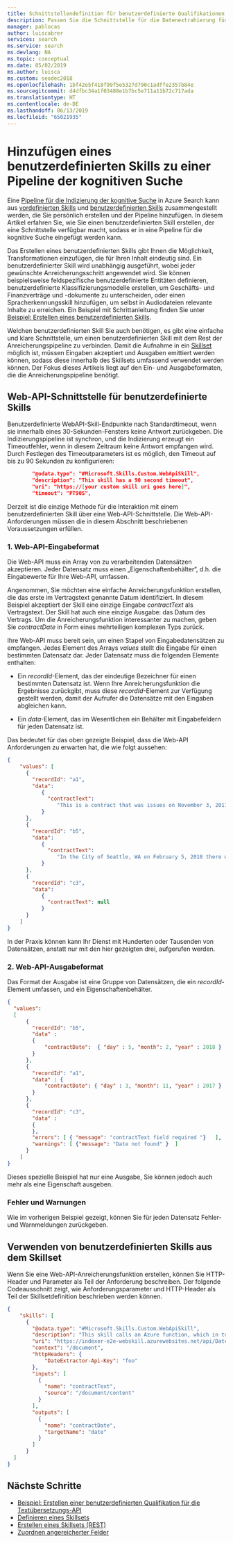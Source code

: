 ```yaml
---
title: Schnittstellendefinition für benutzerdefinierte Qualifikationen in der kognitiven Suche – Azure Search
description: Passen Sie die Schnittstelle für die Datenextrahierung für benutzerdefinierte Web-API-Skills in der Pipeline der kognitiven Suche in Azure Search an.
manager: pablocas
author: luiscabrer
services: search
ms.service: search
ms.devlang: NA
ms.topic: conceptual
ms.date: 05/02/2019
ms.author: luisca
ms.custom: seodec2018
ms.openlocfilehash: 1bf42e5f418f99f5e5327d790c1adffe2357b84e
ms.sourcegitcommit: d4dfbc34a1f03488e1b7bc5e711a11b72c717ada
ms.translationtype: HT
ms.contentlocale: de-DE
ms.lasthandoff: 06/13/2019
ms.locfileid: "65021935"
---
```

# <a name="how-to-add-a-custom-skill-to-a-cognitive-search-pipeline"></a>Hinzufügen eines benutzerdefinierten Skills zu einer Pipeline der kognitiven Suche

Eine [Pipeline für die Indizierung der kognitive Suche](cognitive-search-concept-intro.md) in Azure Search kann aus [vordefinierten Skills](cognitive-search-predefined-skills.md) und [benutzerdefinierten Skills](cognitive-search-custom-skill-web-api.md) zusammengestellt werden, die Sie persönlich erstellen und der Pipeline hinzufügen. In diesem Artikel erfahren Sie, wie Sie einen benutzerdefinierten Skill erstellen, der eine Schnittstelle verfügbar macht, sodass er in eine Pipeline für die kognitive Suche eingefügt werden kann. 

Das Erstellen eines benutzerdefinierten Skills gibt Ihnen die Möglichkeit, Transformationen einzufügen, die für Ihren Inhalt eindeutig sind. Ein benutzerdefinierter Skill wird unabhängig ausgeführt, wobei jeder gewünschte Anreicherungsschritt angewendet wird. Sie können beispielsweise feldspezifische benutzerdefinierte Entitäten definieren, benutzerdefinierte Klassifizierungsmodelle erstellen, um Geschäfts- und Finanzverträge und -dokumente zu unterscheiden, oder einen Spracherkennungsskill hinzufügen, um selbst in Audiodateien relevante Inhalte zu erreichen. Ein Beispiel mit Schrittanleitung finden Sie unter [Beispiel: Erstellen eines benutzerdefinierten Skills](cognitive-search-create-custom-skill-example.md).

 Welchen benutzerdefinierten Skill Sie auch benötigen, es gibt eine einfache und klare Schnittstelle, um einen benutzerdefinierten Skill mit dem Rest der Anreicherungspipeline zu verbinden. Damit die Aufnahme in ein [Skillset](cognitive-search-defining-skillset.md) möglich ist, müssen Eingaben akzeptiert und Ausgaben emittiert werden können, sodass diese innerhalb des Skillsets umfassend verwendet werden können. Der Fokus dieses Artikels liegt auf den Ein- und Ausgabeformaten, die die Anreicherungspipeline benötigt.

## <a name="web-api-custom-skill-interface"></a>Web-API-Schnittstelle für benutzerdefinierte Skills

Benutzerdefinierte WebAPI-Skill-Endpunkte nach Standardtimeout, wenn sie innerhalb eines 30-Sekunden-Fensters keine Antwort zurückgeben. Die Indizierungspipeline ist synchron, und die Indizierung erzeugt ein Timeoutfehler, wenn in diesem Zeitraum keine Antwort empfangen wird.  Durch Festlegen des Timeoutparameters ist es möglich, den Timeout auf bis zu 90 Sekunden zu konfigurieren:

```json
        "@odata.type": "#Microsoft.Skills.Custom.WebApiSkill",
        "description": "This skill has a 90 second timeout",
        "uri": "https://[your custom skill uri goes here]",
        "timeout": "PT90S",
```

Derzeit ist die einzige Methode für die Interaktion mit einem benutzerdefinierten Skill über eine Web-API-Schnittstelle. Die Web-API-Anforderungen müssen die in diesem Abschnitt beschriebenen Voraussetzungen erfüllen.

### <a name="1--web-api-input-format"></a>1.  Web-API-Eingabeformat

Die Web-API muss ein Array von zu verarbeitenden Datensätzen akzeptieren. Jeder Datensatz muss einen „Eigenschaftenbehälter“, d.h. die Eingabewerte für Ihre Web-API, umfassen. 

Angenommen, Sie möchten eine einfache Anreicherungsfunktion erstellen, die das erste im Vertragstext genannte Datum identifiziert. In diesem Beispiel akzeptiert der Skill eine einzige Eingabe *contractText* als Vertragstext. Der Skill hat auch eine einzige Ausgabe: das Datum des Vertrags. Um die Anreicherungsfunktion interessanter zu machen, geben Sie *contractDate* in Form eines mehrteiligen komplexen Typs zurück.

Ihre Web-API muss bereit sein, um einen Stapel von Eingabedatensätzen zu empfangen. Jedes Element des Arrays *values* stellt die Eingabe für einen bestimmten Datensatz dar. Jeder Datensatz muss die folgenden Elemente enthalten:

+ Ein *recordId*-Element, das der eindeutige Bezeichner für einen bestimmten Datensatz ist. Wenn Ihre Anreicherungsfunktion die Ergebnisse zurückgibt, muss diese *recordId*-Element zur Verfügung gestellt werden, damit der Aufrufer die Datensätze mit den Eingaben abgleichen kann.

+ Ein *data*-Element, das im Wesentlichen ein Behälter mit Eingabefeldern für jeden Datensatz ist.

Das bedeutet für das oben gezeigte Beispiel, dass die Web-API Anforderungen zu erwarten hat, die wie folgt aussehen:

```json
{
    "values": [
      {
        "recordId": "a1",
        "data":
           {
             "contractText": 
                "This is a contract that was issues on November 3, 2017 and that involves... "
           }
      },
      {
        "recordId": "b5",
        "data":
           {
             "contractText": 
                "In the City of Seattle, WA on February 5, 2018 there was a decision made..."
           }
      },
      {
        "recordId": "c3",
        "data":
           {
             "contractText": null
           }
      }
    ]
}
```
In der Praxis können kann Ihr Dienst mit Hunderten oder Tausenden von Datensätzen, anstatt nur mit den hier gezeigten drei, aufgerufen werden.

### <a name="2-web-api-output-format"></a>2. Web-API-Ausgabeformat

Das Format der Ausgabe ist eine Gruppe von Datensätzen, die ein *recordId*-Element umfassen, und ein Eigenschaftenbehälter. 

```json
{
  "values": 
  [
      {
        "recordId": "b5",
        "data" : 
        {
            "contractDate":  { "day" : 5, "month": 2, "year" : 2018 }
        }
      },
      {
        "recordId": "a1",
        "data" : {
            "contractDate": { "day" : 3, "month": 11, "year" : 2017 }                    
        }
      },
      {
        "recordId": "c3",
        "data" : 
        {
        },
        "errors": [ { "message": "contractText field required "}   ],  
        "warnings": [ {"message": "Date not found" }  ]
      }
    ]
}
```

Dieses spezielle Beispiel hat nur eine Ausgabe, Sie können jedoch auch mehr als eine Eigenschaft ausgeben. 

### <a name="errors-and-warning"></a>Fehler und Warnungen

Wie im vorherigen Beispiel gezeigt, können Sie für jeden Datensatz Fehler- und Warnmeldungen zurückgeben.

## <a name="consuming-custom-skills-from-skillset"></a>Verwenden von benutzerdefinierten Skills aus dem Skillset

Wenn Sie eine Web-API-Anreicherungsfunktion erstellen, können Sie HTTP-Header und Parameter als Teil der Anforderung beschreiben. Der folgende Codeausschnitt zeigt, wie Anforderungsparameter und HTTP-Header als Teil der Skillsetdefinition beschrieben werden können.

```json
{
    "skills": [
      {
        "@odata.type": "#Microsoft.Skills.Custom.WebApiSkill",
        "description": "This skill calls an Azure function, which in turn calls TA sentiment",
        "uri": "https://indexer-e2e-webskill.azurewebsites.net/api/DateExtractor?language=en",
        "context": "/document",
        "httpHeaders": {
            "DateExtractor-Api-Key": "foo"
        },
        "inputs": [
          {
            "name": "contractText",
            "source": "/document/content"
          }
        ],
        "outputs": [
          {
            "name": "contractDate",
            "targetName": "date"
          }
        ]
      }
  ]
}
```

## <a name="next-steps"></a>Nächste Schritte

+ [Beispiel: Erstellen einer benutzerdefinierten Qualifikation für die Textübersetzungs-API](cognitive-search-create-custom-skill-example.md)
+ [Definieren eines Skillsets](cognitive-search-defining-skillset.md)
+ [Erstellen eines Skillsets (REST)](https://docs.microsoft.com/rest/api/searchservice/create-skillset)
+ [Zuordnen angereicherter Felder](cognitive-search-output-field-mapping.md)

